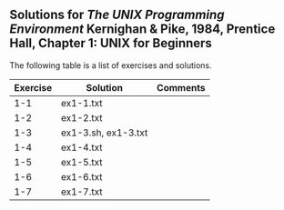 ## Solutions for _The UNIX Programming Environment_ Kernighan & Pike, 1984, Prentice Hall, Chapter 1: UNIX for Beginners

The following table is a list of exercises and solutions.

|Exercise|Solution|Comments|
|--------|--------|--------|
|1-1     | ex1-1.txt |        |
|1-2     | ex1-2.txt |        |
|1-3     | <span>ex1-3.sh<span>, ex1-3.txt |        |
|1-4     | ex1-4.txt |        |
|1-5     | ex1-5.txt |        |
|1-6     | ex1-6.txt |        |
|1-7     | ex1-7.txt |        |

